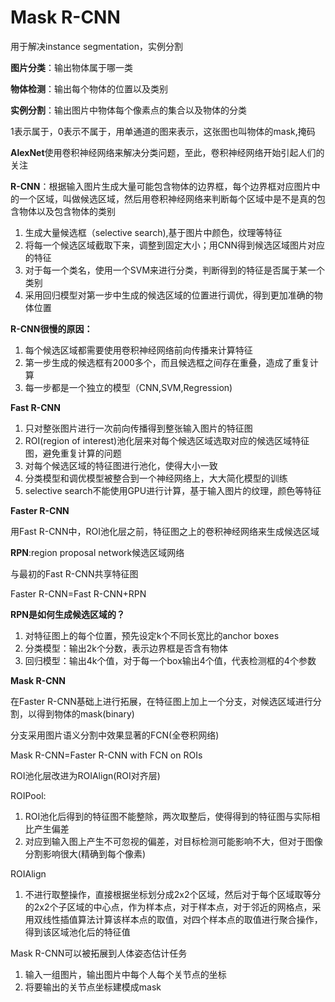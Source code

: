 # Mask R-CNN

用于解决instance segmentation，实例分割

**图片分类**：输出物体属于哪一类

**物体检测**：输出每个物体的位置以及类别

**实例分割**：输出图片中物体每个像素点的集合以及物体的分类

1表示属于，0表示不属于，用单通道的图来表示，这张图也叫物体的mask,掩码

**AlexNet**使用卷积神经网络来解决分类问题，至此，卷积神经网络开始引起人们的关注

**R-CNN**：根据输入图片生成大量可能包含物体的边界框，每个边界框对应图片中的一个区域，叫做候选区域，然后用卷积神经网络来判断每个区域中是不是真的包含物体以及包含物体的类别

1. 生成大量候选框（selective search),基于图片中颜色，纹理等特征
2. 将每一个候选区域截取下来，调整到固定大小；用CNN得到候选区域图片对应的特征
3. 对于每一个类名，使用一个SVM来进行分类，判断得到的特征是否属于某一个类别
4. 采用回归模型对第一步中生成的候选区域的位置进行调优，得到更加准确的物体位置

**R-CNN很慢的原因：**

1. 每个候选区域都需要使用卷积神经网络前向传播来计算特征
2. 第一步生成的候选框有2000多个，而且候选框之间存在重叠，造成了重复计算
3. 每一步都是一个独立的模型（CNN,SVM,Regression)

**Fast R-CNN**

1. 只对整张图片进行一次前向传播得到整张输入图片的特征图
2. ROI(region of interest)池化层来对每个候选区域选取对应的候选区域特征图，避免重复计算的问题
3. 对每个候选区域的特征图进行池化，使得大小一致
4. 分类模型和调优模型被整合到一个神经网络上，大大简化模型的训练
5. selective search不能使用GPU进行计算，基于输入图片的纹理，颜色等特征

**Faster R-CNN**

用Fast R-CNN中，ROI池化层之前，特征图之上的卷积神经网络来生成候选区域

**RPN**:region proposal network候选区域网络

与最初的Fast R-CNN共享特征图

Faster R-CNN=Fast R-CNN+RPN

**RPN是如何生成候选区域的？**

1. 对特征图上的每个位置，预先设定k个不同长宽比的anchor boxes
2. 分类模型：输出2k个分数，表示边界框是否含有物体
3. 回归模型：输出4k个值，对于每一个box输出4个值，代表检测框的4个参数

**Mask R-CNN**

在Faster R-CNN基础上进行拓展，在特征图上加上一个分支，对候选区域进行分割，以得到物体的mask(binary)

分支采用图片语义分割中效果显著的FCN(全卷积网络)

Mask R-CNN=Faster R-CNN with FCN on ROIs

ROI池化层改进为ROIAlign(ROI对齐层)

ROIPool:

1. ROI池化后得到的特征图不能整除，两次取整后，使得得到的特征图与实际相比产生偏差
2. 对应到输入图上产生不可忽视的偏差，对目标检测可能影响不大，但对于图像分割影响很大(精确到每个像素)

ROIAlign

1. 不进行取整操作，直接根据坐标划分成2x2个区域，然后对于每个区域取等分的2x2个子区域的中心点，作为样本点，对于样本点，对于邻近的网格点，采用双线性插值算法计算该样本点的取值，对四个样本点的取值进行聚合操作，得到该区域池化后的特征值

Mask R-CNN可以被拓展到人体姿态估计任务

1. 输入一组图片，输出图片中每个人每个关节点的坐标
2. 将要输出的关节点坐标建模成mask